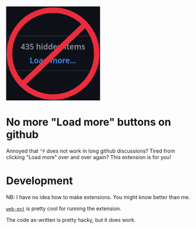 <p align="center">

![icon](icons/icon.png)

</p>


# No more "Load more" buttons on github

Annoyed that `^F` does not work in long github discussions?
Tired from clicking "Load more" over and over again?
This extension is for you!

# Development

NB: I have no idea how to make extensions. You might know better than me. 

[`web-ext`](https://github.com/mozilla/web-ext) is pretty cool for running the extension.

The code as-written is pretty hacky, but it does work.
